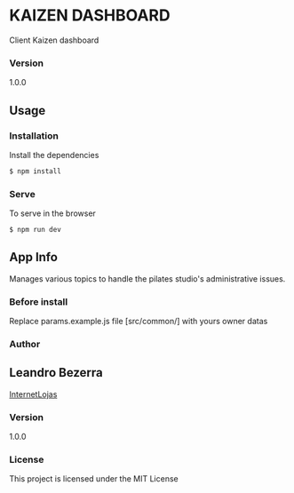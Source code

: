 # KAIZEN DASHBOARD

Client Kaizen dashboard

### Version

1.0.0

## Usage

### Installation

Install the dependencies

```sh
$ npm install
```

### Serve

To serve in the browser

```sh
$ npm run dev
```

## App Info

Manages various topics to handle the pilates studio's administrative issues.

### Before install

Replace params.example.js file [src/common/] with yours owner datas

### Author

## Leandro Bezerra

[InternetLojas](http://www.internetlojas.com)

### Version

1.0.0

### License

This project is licensed under the MIT License

